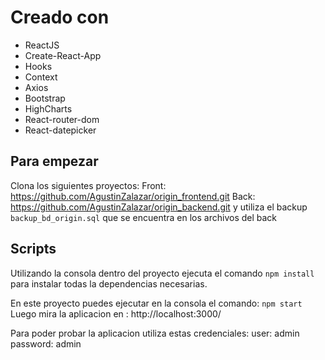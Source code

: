 # Creado con

 - ReactJS
 - Create-React-App
 - Hooks
 - Context
 - Axios
 - Bootstrap
 - HighCharts
 - React-router-dom
 - React-datepicker


##  Para empezar
Clona los siguientes proyectos:
Front: https://github.com/AgustinZalazar/origin_frontend.git
Back: https://github.com/AgustinZalazar/origin_backend.git
y utiliza el backup `backup_bd_origin.sql`  que se encuentra en los archivos del back

##  Scripts

Utilizando la consola dentro del proyecto ejecuta el comando `npm install` para instalar todas la dependencias necesarias. 

En este proyecto puedes ejecutar en la consola el comando:   `npm start` 
Luego mira la aplicacion en : http://localhost:3000/

Para poder probar la aplicacion utiliza estas credenciales:
user: admin
password: admin

